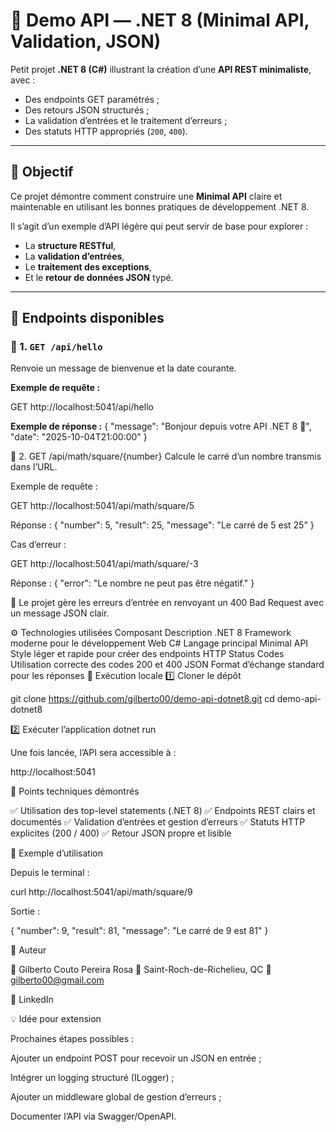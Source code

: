 # 🚀 Demo API — .NET 8 (Minimal API, Validation, JSON)

Petit projet **.NET 8 (C#)** illustrant la création d’une **API REST minimaliste**, avec :
- Des endpoints GET paramétrés ;
- Des retours JSON structurés ;
- La validation d’entrées et le traitement d’erreurs ;
- Des statuts HTTP appropriés (`200`, `400`).

---

## 🎯 Objectif

Ce projet démontre comment construire une **Minimal API** claire et maintenable en utilisant les bonnes pratiques de développement .NET 8.

Il s’agit d’un exemple d’API légère qui peut servir de base pour explorer :
- La **structure RESTful**,
- La **validation d’entrées**,
- Le **traitement des exceptions**,
- Et le **retour de données JSON** typé.

---

## 🧱 Endpoints disponibles

### 🔹 1. `GET /api/hello`

Renvoie un message de bienvenue et la date courante.

**Exemple de requête :**

GET http://localhost:5041/api/hello


**Exemple de réponse :**
{
  "message": "Bonjour depuis votre API .NET 8 🚀",
  "date": "2025-10-04T21:00:00"
}


🔹 2. GET /api/math/square/{number} 
Calcule le carré d’un nombre transmis dans l’URL.

Exemple de requête :

GET http://localhost:5041/api/math/square/5


Réponse :
{
  "number": 5,
  "result": 25,
  "message": "Le carré de 5 est 25"
}


Cas d’erreur :

GET http://localhost:5041/api/math/square/-3


Réponse :
{
  "error": "Le nombre ne peut pas être négatif."
}


🧠 Le projet gère les erreurs d’entrée en renvoyant un 400 Bad Request avec un message JSON clair.

⚙️ Technologies utilisées
Composant	Description
.NET 8	Framework moderne pour le développement Web
C#	Langage principal
Minimal API	Style léger et rapide pour créer des endpoints
HTTP Status Codes	Utilisation correcte des codes 200 et 400
JSON	Format d’échange standard pour les réponses
🧪 Exécution locale
1️⃣ Cloner le dépôt

git clone https://github.com/gilberto00/demo-api-dotnet8.git
cd demo-api-dotnet8

2️⃣ Exécuter l’application
dotnet run

Une fois lancée, l’API sera accessible à :

http://localhost:5041

🧠 Points techniques démontrés

✅ Utilisation des top-level statements (.NET 8)
✅ Endpoints REST clairs et documentés
✅ Validation d’entrées et gestion d’erreurs
✅ Statuts HTTP explicites (200 / 400)
✅ Retour JSON propre et lisible

💬 Exemple d’utilisation

Depuis le terminal :

curl http://localhost:5041/api/math/square/9

Sortie :

{
  "number": 9,
  "result": 81,
  "message": "Le carré de 9 est 81"
}

🧠 Auteur

👤 Gilberto Couto Pereira Rosa
📍 Saint-Roch-de-Richelieu, QC
📧 gilberto00@gmail.com

🔗 LinkedIn

💡 Idée pour extension

Prochaines étapes possibles :

Ajouter un endpoint POST pour recevoir un JSON en entrée ;

Intégrer un logging structuré (ILogger) ;

Ajouter un middleware global de gestion d’erreurs ;

Documenter l’API via Swagger/OpenAPI.
